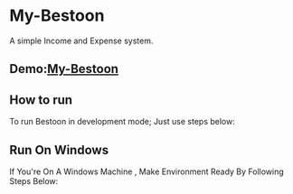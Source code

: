 My-Bestoon
=================================== 

A simple Income and Expense system.



## Demo:[My-Bestoon](https://my-bestoon.herokuapp.com)

## How to run

To run Bestoon in development mode; Just use steps below:

## Run On Windows

If You're On A Windows Machine , Make Environment Ready By Following Steps Below:
